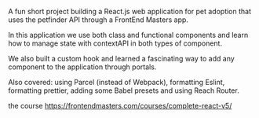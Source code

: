 A fun short project building a React.js web application for pet adoption that uses the petfinder API through a FrontEnd Masters app.

In this application we use both class and functional components and learn how to manage state with contextAPI in both types of component.

We also built a custom hook and learned a fascinating way to add any component to the application through portals.

Also covered: using Parcel (instead of Webpack), formatting Eslint, formatting prettier, adding some Babel presets and using Reach Router.

the course https://frontendmasters.com/courses/complete-react-v5/